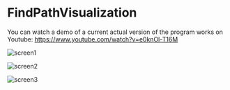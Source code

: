 # FindPathVisualization
You can watch a demo of a current actual version of the program works on Youtube: 
https://www.youtube.com/watch?v=e0knOl-T16M

![screen1](https://scontent-arn2-1.xx.fbcdn.net/v/t1.0-9/49344621_2058699220883867_1210422900427849728_n.jpg?_nc_cat=111&_nc_pt=1&_nc_ht=scontent-arn2-1.xx&oh=8def88325d2fbedfc0eab80e369c3229&oe=5CD775D4)

![screen2](https://scontent-arn2-1.xx.fbcdn.net/v/t1.0-9/49211364_2058699230883866_928626355220774912_n.jpg?_nc_cat=100&_nc_pt=1&_nc_ht=scontent-arn2-1.xx&oh=559361021edd10438130e5133478a860&oe=5C934353)

![screen3](https://scontent-arn2-1.xx.fbcdn.net/v/t1.0-9/49533961_2058699227550533_3508340896116506624_n.jpg?_nc_cat=102&_nc_pt=1&_nc_ht=scontent-arn2-1.xx&oh=658fd1868a63bed6240687802e385457&oe=5CD1C029)
